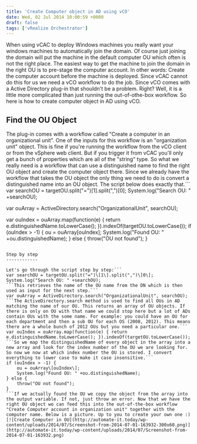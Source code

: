 ```yaml
---
title: 'Create Computer object in AD using vCO'
date: Wed, 02 Jul 2014 10:00:59 +0000
draft: false
tags: ['vRealize Orchestrator']
---
```


When using vCAC to deploy Windows machines you really want your windows machines to automatically join the domain. Of course just joining the domain will put the machine in the default computer OU which often is not the right place. The easiest way to get the machine to join the domain in the right OU is to pre-stage the computer account. In other words: Create the computer account before the machine is deployed. Since vCAC cannot do this for us we need a vCO workflow to do the job. Since vCO comes with a Active Directory plug-in that shouldn't be a problem. Right? Well, it is a little more complicated than just running the out-of-othe-box workflow. So here is how to create computer object in AD using vCO.

Find the OU Object
------------------

The plug-in comes with a workflow called "Create a computer in an organizational unit". One of the inputs for this workflow is an "organization unit" object. This is fine if you're running the workflow from the vCO client or from the vSphere web client. But if you trigger it from vCAC you'll only get a bunch of properties which are all of the "string" type. So what we really need is a workflow that can use a distinguished name to find the right OU object and create the computer object there. Since we already have the workflow that takes the OU object the only thing we need to do is convert a distinguished name into an OU object. The script below does exactly that.```
var searchOU = targetOU.split("=")\[1\].split(",")\[0\];
System.log("Search OU: " +searchOU);

var ouArray = ActiveDirectory.search("OrganizationalUnit", searchOU);

var ouIndex = ouArray.map(function(e) { return e.distinguishedName.toLowerCase(); }).indexOf(targetOU.toLowerCase());
if (ouIndex > -1) {
    ou = ouArray\[ouIndex\];
    System.log("Found OU: " +ou.distinguishedName);
} else {
    throw("OU not found");
}
```The script has one input variable called "targetOU" which is a string that contains the DN of the OU. There is one output variable called "ou" which is of the type AD:OrganizationalUnit.

Step by step
------------

Let's go through the script step by step:```
var searchOU = targetOU.split("=")\[1\].split(",")\[0\];
System.log("Search OU: " +searchOU);
```This retrieves the name of the OU name from the DN which is then used as input for the next step.```
var ouArray = ActiveDirectory.search("OrganizationalUnit", searchOU);
```The ActiveDirectory.search method is used to find all OUs in AD matching the name of our OU. This returns an array of OU objects. If there is only on OU with that name we could stop here but a lot of ADs contain OUs with the some name. For example: you could have an OU for each department and then a sub OU for each OS (2008, 2012). This means there are a whole bunch of 2012 OUs but you need a particular one.```
var ouIndex = ouArray.map(function(e) { return e.distinguishedName.toLowerCase(); }).indexOf(targetOU.toLowerCase());
```So we map the distinguishedName of every object in the array into a new array and look for the index number of the OU we are looking for. So now we now at which index number the OU is stored. I convert everything to lower case to make it case insensitive.```
if (ouIndex > -1) {
    ou = ouArray\[ouIndex\];
    System.log("Found OU: " +ou.distinguishedName);
} else {
    throw("OU not found");
}
```If we actually found the OU we copy the object from the array into the output variable. If not, just throw an error. Now that we have the right OU object we can feed this into the out-of-the-box workflow "Create Computer account in organization unit" together with the computer name. Below is a picture. Up to you to create your own one :) [![Create Computer in OU](http://automate-it.today/wp-content/uploads/2014/07/Screenshot-from-2014-07-01-163932-300x60.png)](http://automate-it.today/wp-content/uploads/2014/07/Screenshot-from-2014-07-01-163932.png)